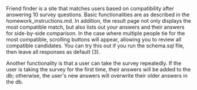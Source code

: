 Friend finder is a site that matches users based on compatibility after answering 10 survey questions.  Basic functionalities are as described in the homework_instructions.md. In addition, the result page not only displays the most compatible match, but also lists out your answers and their answers for side-by-side comparison.  In the case where multiple people tie for the most compatible, scrolling buttons will appear, allowing you to review all compatible candidates.  You can try this out if you run the schema.sql file, then leave all responses as default (3).

Another functionality is that a user can take the survey repeatedly.  If the user is taking the survey for the first time, their answers will be added to the db; otherwise, the user's new answers will overwrite their older answers in the db.